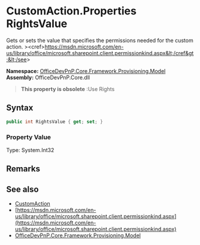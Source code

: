# CustomAction.Properties RightsValue
 Gets or sets the value that specifies the permissions needed for the custom action. &gt;&lt;cref&gt;https://msdn.microsoft.com/en-us/library/office/microsoft.sharepoint.client.permissionkind.aspx&lt;/cref&gt;&lt;/see&gt;  

**Namespace:** [OfficeDevPnP.Core.Framework.Provisioning.Model](OfficeDevPnP.Core.Framework.Provisioning.Model.md)  
**Assembly:** OfficeDevPnP.Core.dll  

>**This property is obsolete**
>:Use Rights

## Syntax
```C#
public int RightsValue { get; set; }
```

### Property Value
Type: System.Int32  

## Remarks
  
## See also
- [CustomAction](OfficeDevPnP.Core.Framework.Provisioning.Model.CustomAction.md) 
- [https://msdn.microsoft.com/en-us/library/office/microsoft.sharepoint.client.permissionkind.aspx](https://msdn.microsoft.com/en-us/library/office/microsoft.sharepoint.client.permissionkind.aspx)
- [OfficeDevPnP.Core.Framework.Provisioning.Model](OfficeDevPnP.Core.Framework.Provisioning.Model.md) 
